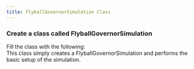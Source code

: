 ```yaml
---
title: FlyballGovernorSimulation Class
---
```


### Create a class called FlyballGovernorSimulation
   Fill the class with the following:  
   This class simply creates a FlyballGovernorSimulation and performs the basic setup of the simulation.

<pre><code data-url-index="0" data-snippet="complete" id="FlyballGovernorClass"></code></pre>

<script id="snippetscript" src=https://cdn.rawgit.com/ihmcrobotics/ihmcrobotics.github.io/source/websitedocs/website/static/snippetautomation/codesnippets.js sources=Array.of("https://cdn.rawgit.com/ihmcrobotics/ihmc-open-robotics-software/7e9f65db/example-simulations/src/main/java/us/ihmc/exampleSimulations/flyballGovernor/FlyballGovernorSimulation.java")></script>
